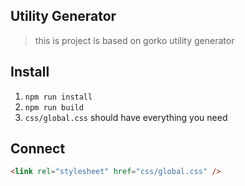 ## Utility Generator

> this is project is based on gorko utility generator

## Install

1. `npm run install`
2. `npm run build`
3. `css/global.css` should have everything you need

## Connect

```html
<link rel="stylesheet" href="css/global.css" />
```
